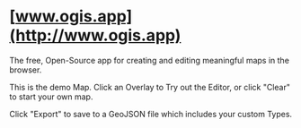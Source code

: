 # [www.ogis.app](http://www.ogis.app)

The free, Open-Source app for creating and editing meaningful maps in the
browser.

This is the demo Map. Click an Overlay to Try out the Editor, or click
"Clear" to start your own map.

Click "Export" to save to a GeoJSON file which includes your custom Types.

